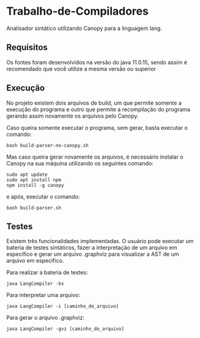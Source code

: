# Trabalho-de-Compiladores

Analisador sintático utilizando Canopy para a linguagem lang.

## Requisitos
Os fontes foram desenvolvidos na versão do java 11.0.15, sendo assim é recomendado que você utilize a mesma versão ou superior

## Execução

No projeto existem dois arquivos de build, um que permite somente a execução do programa e outro que permite a recompilação do programa gerando assim novamente os arquivos pelo Canopy.

Caso queira somente executar o programa,  sem gerar, basta executar o comando:

```
bash build-parser-no-canopy.sh
```

Mas caso queira gerar novamente os arquivos,  é necessário instalar o Canopy na sua máquina utilizando os seguintes comando:

```
sudo apt update
sudo apt install npm
npm install -g canopy
```

e após, executar o comando:

```
bash build-parser.sh
```

## Testes

Existem três funcionalidades implementadas. O usuário pode executar um bateria de testes sintáticos, fazer a interpretação de um arquivo em específico e gerar um arquivo .graphviz para visualizar a AST de um arquivo em específico. 

Para realizar a bateria de testes:

```
java LangCompiler -bs
```

Para interpretar uma arquivo:

```
java LangCompiler -i [caminho_do_arquivo]
```

Para gerar o arquivo .graphviz:

```
java LangCompiler -gvz [caminho_do_arquivo]
```